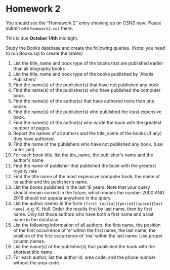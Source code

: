# Homework 2

You should see the "Homework 2" entry showing up on CSNS now. Please submit one
`homework2.sql` there.

This is due **October 14th** midnight.

Study the Books database and create the following queries. (Note: you need to run Books.sql to create the tables)

1. List the title_name and book type of the books that are published earlier than all biography books
2. List the title_name and book type of the books published by 'Abatis Publishers'
3. Find the name(s) of the publisher(s) that have not published any book
4. Find the name(s) of the publisher(s) who have published the computer book.
5. Find the name(s) of the author(s) that have authored more than one books.
6. Find the name(s) of the publisher(s) who published the least expensive book.
7. Find the name(s) of the author(s) who wrote the book with the greatest number of pages.
1. Report the names of all authors and the title_name of the books (if any) they have authored.
2. Find the name of the publishers who have not published any book. (use outer join)
3. For each book title, list the tite_name, the publisher's name and the author's name
4. Find the name of publisher that published the book with the greatest royalty rate
5. Find the title name of the most expensive computer book, the name of its author and the publisher's name.
1. List the books published in the last 16 years. Note that your query should remain correct in the future, which means the number 2000 AND 2016 should not appear anywhere in the query.
2. List the author names in the form `{first initial}{period}{space}{last name}`, e.g. K. Hull. Order the results first by last name, then by first name. Only list those authors who have both a first name and a last name in the database.  
3. List the following information of all authors: the first name, the position of the first occurrence of 'e' within the first name, the last name, the position of the first occurrence of 'ma' within the last name. Use proper column names.
4. List the name(s) of the publisher(s) that published the book with the shortest title name.
5. For each author, list the author id, area code, and the phone number without the area code.
